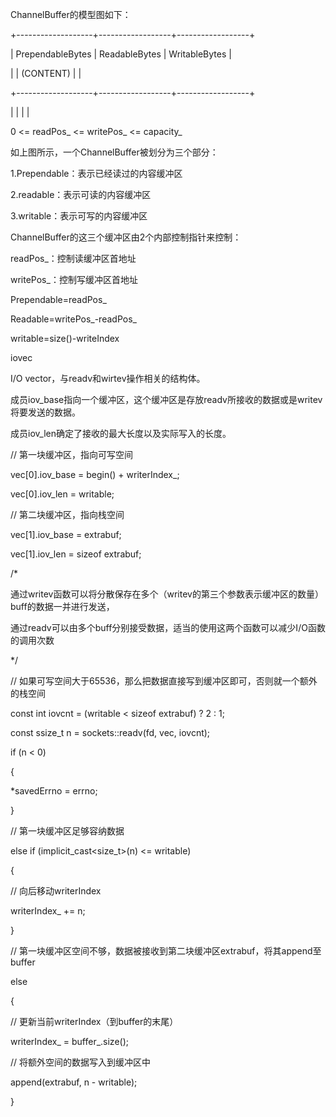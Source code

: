ChannelBuffer的模型图如下：

 +-------------------+------------------+------------------+
 
 | PrependableBytes  |  ReadableBytes   |   WritableBytes  |
 
 |                   |     (CONTENT)    |                  |
 
 +-------------------+------------------+------------------+
 
 |                   |                  |                  |
 
 0      <=      readPos_   <=   writePos_    <=    capacity_




如上图所示，一个ChannelBuffer被划分为三个部分：

1.Prependable：表示已经读过的内容缓冲区

2.readable：表示可读的内容缓冲区

3.writable：表示可写的内容缓冲区

ChannelBuffer的这三个缓冲区由2个内部控制指针来控制：

readPos_：控制读缓冲区首地址

writePos_：控制写缓冲区首地址

Prependable=readPos_

Readable=writePos_-readPos_

writable=size()-writeIndex

iovec

I/O vector，与readv和wirtev操作相关的结构体。

成员iov_base指向一个缓冲区，这个缓冲区是存放readv所接收的数据或是writev将要发送的数据。

成员iov_len确定了接收的最大长度以及实际写入的长度。

// 第一块缓冲区，指向可写空间
 
 vec[0].iov_base = begin() + writerIndex_;
 
 vec[0].iov_len = writable;
 
 // 第二块缓冲区，指向栈空间
 
 vec[1].iov_base = extrabuf;
 
 vec[1].iov_len = sizeof extrabuf;
 
 /*
 
 通过writev函数可以将分散保存在多个（writev的第三个参数表示缓冲区的数量）buff的数据一并进行发送，
 
 通过readv可以由多个buff分别接受数据，适当的使用这两个函数可以减少I/O函数的调用次数
 
 */
 
 // 如果可写空间大于65536，那么把数据直接写到缓冲区即可，否则就一个额外的栈空间
 
 const int iovcnt = (writable < sizeof extrabuf) ? 2 : 1;
 
 const ssize_t n = sockets::readv(fd, vec, iovcnt);
 
 if (n < 0)
 
 {
 
 *savedErrno = errno;
 
 }
 
 // 第一块缓冲区足够容纳数据
 
 else if (implicit_cast<size_t>(n) <= writable)
 
 {
 
 // 向后移动writerIndex
 
 writerIndex_ += n;
 
 }
 
 // 第一块缓冲区空间不够，数据被接收到第二块缓冲区extrabuf，将其append至buffer
 
 else
 
 {
 
 // 更新当前writerIndex（到buffer的末尾）
 
 writerIndex_ = buffer_.size();
 
 // 将额外空间的数据写入到缓冲区中
 
 append(extrabuf, n - writable);
 
 }
